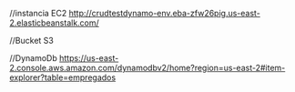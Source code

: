 
//instancia EC2
http://crudtestdynamo-env.eba-zfw26pig.us-east-2.elasticbeanstalk.com/

//Bucket S3


//DynamoDb
https://us-east-2.console.aws.amazon.com/dynamodbv2/home?region=us-east-2#item-explorer?table=empregados
